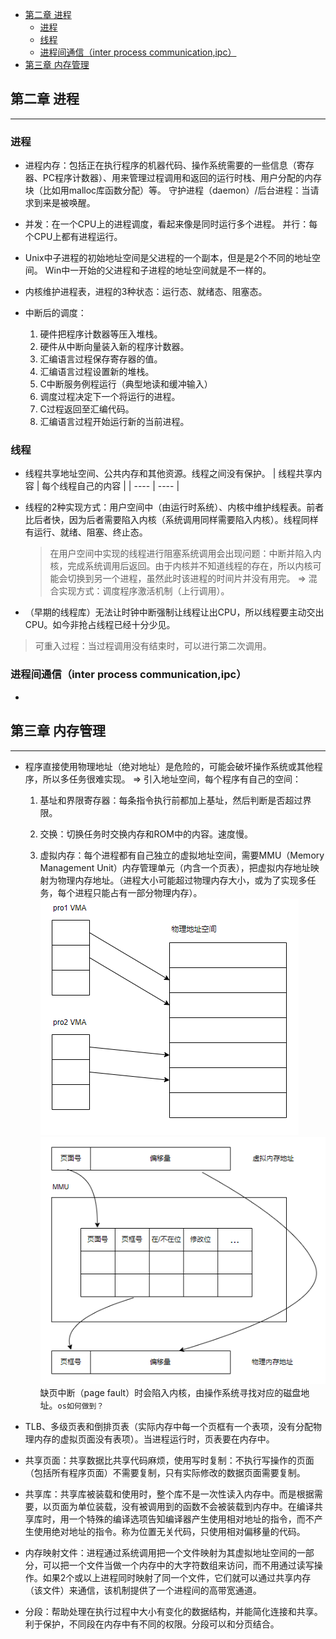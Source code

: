 <!-- @import "[TOC]" {cmd="toc" depthFrom=1 depthTo=6 orderedList=false} -->

<!-- code_chunk_output -->

- [第二章 进程](#第二章-进程)
  - [进程](#进程)
  - [线程](#线程)
  - [进程间通信（inter process communication,ipc）](#进程间通信inter-process-communicationipc)
- [第三章 内存管理](#第三章-内存管理)

<!-- /code_chunk_output -->


## 第二章 进程
----

### 进程
- 进程内存：包括正在执行程序的机器代码、操作系统需要的一些信息（寄存器、PC程序计数器）、用来管理过程调用和返回的运行时栈、用户分配的内存块（比如用malloc库函数分配）等。
  守护进程（daemon）/后台进程：当请求到来是被唤醒。

- 并发：在一个CPU上的进程调度，看起来像是同时运行多个进程。
  并行：每个CPU上都有进程运行。

- Unix中子进程的初始地址空间是父进程的一个副本，但是是2个不同的地址空间。
  Win中一开始的父进程和子进程的地址空间就是不一样的。

- 内核维护进程表，进程的3种状态：运行态、就绪态、阻塞态。

- 中断后的调度：
    1. 硬件把程序计数器等压入堆栈。
    2. 硬件从中断向量装入新的程序计数器。
    3. 汇编语言过程保存寄存器的值。
    4. 汇编语言过程设置新的堆栈。
    5. C中断服务例程运行（典型地读和缓冲输入）
    6. 调度过程决定下一个将运行的进程。
    7. C过程返回至汇编代码。
    8. 汇编语言过程开始运行新的当前进程。

### 线程
- 线程共享地址空间、公共内存和其他资源。线程之间没有保护。
    |  线程共享内容   | 每个线程自己的内容  |
    |  ----  | ----  |

- 线程的2种实现方式：用户空间中（由运行时系统）、内核中维护线程表。前者比后者快，因为后者需要陷入内核（系统调用同样需要陷入内核）。线程同样有运行、就绪、阻塞、终止态。
  > 在用户空间中实现的线程进行阻塞系统调用会出现问题：中断并陷入内核，完成系统调用后返回。由于内核并不知道线程的存在，所以内核可能会切换到另一个进程，虽然此时该进程的时间片并没有用完。
  $\Longrightarrow$ 混合实现方式：调度程序激活机制（上行调用）。

- （早期的线程库）无法让时钟中断强制让线程让出CPU，所以线程要主动交出CPU。如今非抢占线程已经十分少见。

> 可重入过程：当过程调用没有结束时，可以进行第二次调用。

### 进程间通信（inter process communication,ipc）
- 



## 第三章 内存管理
----

- 程序直接使用物理地址（绝对地址）是危险的，可能会破坏操作系统或其他程序，所以多任务很难实现。
$\Longrightarrow$ 引入地址空间，每个程序有自己的空间：
  1. 基址和界限寄存器：每条指令执行前都加上基址，然后判断是否超过界限。

  2. 交换：切换任务时交换内存和ROM中的内容。速度慢。

  3. 虚拟内存：每个进程都有自己独立的虚拟地址空间，需要MMU（Memory Management Unit）内存管理单元（内含一个页表），把虚拟内存地址映射为物理内存地址。（进程大小可能超过物理内存大小，或为了实现多任务，每个进程只能占有一部分物理内存）。
  ![地址映射](pic/%E5%9C%B0%E5%9D%80%E6%98%A0%E5%B0%84.png)
  ![MMU](pic/MMU.png)
    缺页中断（page fault）时会陷入内核，由操作系统寻找对应的磁盘地址。`os如何做到？`

- TLB、多级页表和倒排页表（实际内存中每一个页框有一个表项，没有分配物理内存的虚拟页面没有表项）。当进程运行时，页表要在内存中。

- 共享页面：共享数据比共享代码麻烦，使用写时复制：不执行写操作的页面（包括所有程序页面）不需要复制，只有实际修改的数据页面需要复制。

- 共享库：共享库被装载和使用时，整个库不是一次性读入内存中。而是根据需要，以页面为单位装载，没有被调用到的函数不会被装载到内存中。在编译共享库时，用一个特殊的编译选项告知编译器产生使用相对地址的指令，而不产生使用绝对地址的指令。称为位置无关代码，只使用相对偏移量的代码。

- 内存映射文件：进程通过系统调用把一个文件映射为其虚拟地址空间的一部分，可以把一个文件当做一个内存中的大字符数组来访问，而不用通过读写操作。如果2个或以上进程同时映射了同一个文件，它们就可以通过共享内存（该文件）来通信，该机制提供了一个进程间的高带宽通道。

- 分段：帮助处理在执行过程中大小有变化的数据结构，并能简化连接和共享。利于保护，不同段在内存中有不同的权限。分段可以和分页结合。